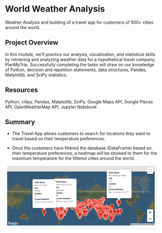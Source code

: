 # World Weather Analysis 
Weather Analysis and building of a travel app for customers of 500+ cities around the world.

## Project Overview
In this module, we’ll practice our analysis, visualization, and statistical skills by retrieving and analyzing weather data for a hypothetical travel company, PlanMyTrip. Successfully completing the tasks will draw on our knowledge of Python, decision and repetition statements, data structures, Pandas, Matplotlib, and SciPy statistics.

## Resources
Python, citipy, Pandas, Matplotlib, SciPy, Google Maps API, Google Places API, OpenWeatherMap API, Jupyter Notebook

## Summary

- The Travel App allows customers to search for locations they want to travel based on their temperature preferences. 

- Once the customers have filtered the database (DataFrame) based on their temperature preferences, a heatmap will be showed to them for the maximum temperature 
for the filtered cities around the world.


![alt text](Vacation_Search/WeatherPy_vacation_map.png)



